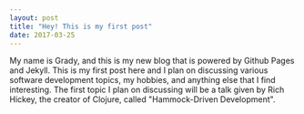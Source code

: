 ```yaml
---
layout: post
title: "Hey! This is my first post"
date: 2017-03-25
---
```

My name is Grady, and this is my new blog that is powered by Github Pages and Jekyll. This is my first post here and I plan on discussing various software development topics, my hobbies, and anything else that I find interesting. The first topic I plan on discussing will be a talk given by Rich Hickey, the creator of Clojure, called "Hammock-Driven Development".
